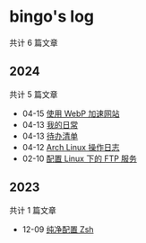 # bingo's log

共计 6 篇文章

## 2024

共计 5 篇文章

- 04-15 [使用 WebP 加速网站](https://www.binlog.cc/posts/speed-up-with-webp/ "2024-04-15 16:44:15")
- 04-13 [我的日常](https://www.binlog.cc/logs/daily/ "2024-04-13 12:24:12")
- 04-13 [待办清单](https://www.binlog.cc/todolist/ "2024-04-13 09:53:31")
- 04-12 [Arch Linux 操作日志](https://www.binlog.cc/logs/archlinux/ "2024-04-12 22:43:10")
- 02-10 [配置 Linux 下的 FTP 服务](https://www.binlog.cc/posts/vsftpd/ "2024-02-10 21:41:28")

## 2023

共计 1 篇文章

- 12-09 [纯净配置 Zsh](https://www.binlog.cc/posts/config-zsh/ "2023-12-09 21:21:14")
